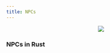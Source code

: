 ```yaml
---
title: NPCs
---
```


<p>
  
<center><img src="wiki/images/npc.png"></center>

<p>

<h3>NPCs in Rust</h3>

